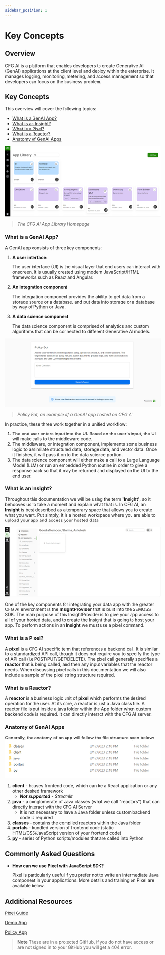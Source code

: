 ```yaml
---
sidebar_position: 1
---
```

# Key Concepts


## Overview
CFG AI is a platform that enables developers to create Generative AI (GenAI) applications at the client level and deploy within the enterprise. It manages logging, monitoring, metering, and access management so that developers can focus on the business problem. 

## Key Concepts
This overview will cover the following topics: 

*    [What is a GenAI App?](#what-is-a-genai-app)
*    [What is an Insight?](#what-is-an-insight)
*    [What is a Pixel?](#what-is-a-pixel)
*    [What is a Reactor?](#what-is-a-reactor)
*    [Anatomy of GenAI Apps](#anatomy-of-genai-apps)

![App Library](../../static/img/OverviewImages/AppLibrary.PNG)

> _The CFG AI App Library Homepage_

### What is a GenAI App? 

A GenAI app consists of three key components: 
1. **A user interface:**

   The user interface (UI) is the visual layer that end users can interact with onscreen. It is usually created using modern JavaScript/HTML frameworks such as React and Angular.

2. **An integration component**

   The integration component provides the ability to get data from a storage source or a database, and put data into storage or a database by way of Python or Java. 
   
3. **A data science component**

   The data science component is comprised of analytics and custom algorithms that can be connected to different Generative AI models. 

![PolicyBot](../../static/img/OverviewImages/PolicyBot.png)

> _Policy Bot, an example of a GenAI app hosted on CFG AI_

In practice, these three work together in a unified workflow: 
1. The end user enters input into the UI. Based on the user's input, the UI will make calls to the middleware code.
2. The middleware, or integration component, implements some business logic to assimilate structured data, storage data, and vector data. Once it finishes, it will pass it on to the data science portion.
3. The data science component will either make a call to a Large Language Model (LLM) or run an embedded Python routine in order to give a response back so that it may be returned and displayed on the UI to the end user. 

### What is an Insight? 

Throughout this documentation we will be using the term **'Insight'**, so it behooves us to take a moment and explain what that is. In CFG AI, an **Insight** is best described as a temporary space that allows you to create what you want. Put simply, it is a hosted workspace where you are able to upload your app and access your hosted data. 

![Insight](../../static/img/OverviewImages/Insight.PNG)

One of the key components for integrating your data app with the greater CFG AI environment is the **InsightProvider** that is built into the SEMOSS SDK. The main purpose of this InsightProvider is to give your app access to all of your hosted data, and to create the Insight that is going to host your app. To perform actions in an **Insight** we must use a pixel command.

### What is a Pixel?

A **pixel** is a CFG AI specific term that references a backend call. It is similar to a standardized API call, though it does not require you to specify the type of API call (i.e POST/PUT/GET/DELETE). The pixel call generally specifies a **reactor** that is being called, and then any input variables that the reactor needs. When discussing pixel calls in this documentation we will also include a sample of the pixel string structure required. 

### What is a Reactor?

A **reactor** is a business logic unit of **pixel** which performs the desired operation for the user. At its core, a reactor is just a Java class file. A reactor file is put inside a java folder within the App folder when custom backend code is required. It can directly interact with the CFG AI server.

### Anatomy of GenAI Apps

Generally, the anatomy of an app will follow the file structure seen below:
![Folder Structure](../../static/img/AppUseCaseImages/folderstructure.png)  

1. **client** - houses frontend code, which can be a React application or any other desired framework
    * _**Not supported** - Streamlit_
2. **java** - a conglomerate of Java classes (what we call "reactors") that can directly interact with the CFG AI Server
    * It is not necessary to have a Java folder unless custom backend code is required 
3. **classes** - contains the compiled reactors within the Java folder
4. **portals** - bundled version of frontend code (static HTML/CSS/JavaScript version of your frontend code)  
5. **py** - series of Python scripts/modules that are called into Python 

## Commonly Asked Questions

* **How can we use Pixel with JavaScript SDK?**

    Pixel is particularly useful if you prefer not to write an intermediate Java component in your applications. More details and training on Pixel are available below.

## Additional Resources 

[Pixel Guide](https://semoss.org/SemossDocumentation/#scripting-understanding-pixel)

[Demo App](https://github.com/Deloitte-Default/cfgai-apps/tree/main/demo)

[Policy App](https://github.com/Deloitte-Default/cfgai-apps/tree/main/policy)

> **Note**
> These are in a protected GitHub, if you do not have access or are not signed in to your GitHub you will get a 404 error. 
